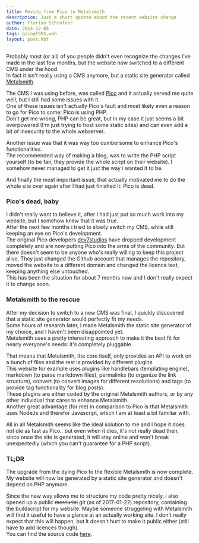 ```yaml
---
title: Moving from Pico to Metalsmith
description: Just a short update about the recent website change
author: Florian Schrofner
date: 2014-12-05
tags: goingFOSS,web
layout: post.hbt
---
```


Probably most (or all) of you people didn't even recognize the changes I've made in the last few months, but the website now switched to a different CMS under the hood.  
In fact it isn't really using a CMS anymore, but a static site generator called [Metalsmith](http://metalsmith.io/).


The CMS I was using before, was called [Pico](http://picocms.org/) and it actually served me quite well, but I still had some issues with it.  
One of these issues isn't actually Pico's fault and most likely even a reason to go for Pico to some: Pico is using PHP.  
Don't get me wrong, PHP can be great, but in my case it just seems a bit overpowered (I'm just trying to host some static sites) and can even add a bit of insecurity to the whole webserver.  

Another issue was that it was way too cumbersome to enhance Pico's functionalities.  
The recommended way of making a blog, was to write the PHP script yourself (to be fair, they provide the whole script on their website). I somehow never managed to get it just the way i wanted it to be.  

And finally the most important issue, that actually motivated me to do the whole site over again after I had just finished it: Pico is dead.  

### Pico's dead, baby

I didn't really want to believe it, after I had just put so much work into my website, but I somehow knew that it was true.  
After the next few months i tried to slowly switch my CMS, while still keeping an eye on Pico's development.  
The original Pico developers [dev7studios](http://dev7studios.com/) have dropped development completely and are now putting Pico into the arms of the community.
But there doesn't seem to be anyone who's really willing to keep this project alive. They just changed the Github account that manages the repository, moved the website to a different domain and changed the licence text, keeping anything else untouched.  
This has been the situation for about 7 months now and I don't really expect it to change soon.

### Metalsmith to the rescue

After my decision to switch to a new CMS was final, I quickly discovered that a static site generator would perfectly fit my needs.  
Some hours of research later, I made Metalsmith the static site generator of my choice, and I haven't been disappointed yet.  
Metalsmith uses a pretty interesting approach to make it the best fit for nearly everyone's needs: it's completely pluggable.

That means that Metalsmith, the core itself, only provides an API to work on a bunch of files and the rest is provided by different plugins.  
This website for example uses plugins like handlebars (templating engine), markdown (to parse markdown files), permalinks (to organize the link structure), convert (to convert images for different resolutions) and tags (to provide tag functionality for blog posts).  
These plugins are either coded by the original Metalsmith authors, or by any other individual that cares to enhance Metalsmith.  
Another great advantage (for me) in comparison to Pico is that Metalsmith uses NodeJs and therefor Javascript, which I am at least a bit familiar with.  

All in all Metalsmith seems like the ideal solution to me and I hope it does not die as fast as Pico.. but even when it dies, it's not really dead then, since once the site is generated, it will stay online and won't break unexpectedly (which you can't guarantee for a PHP script).  


### TL;DR
The upgrade from the dying Pico to the flexible Metalsmith is now complete.  
My website will now be generated by a static site generator and doesn't depend on PHP anymore.  

Since the new way allows me to structure my code pretty nicely, i also opened up a public ~~mercurial~~ git (as of 2017-01-22) repository, containing the buildscript for my website.
Maybe someone struggeling with Metalsmith will find it useful to have a glance at an actually working site. I don't really expect that this will happen, but it doesn't hurt to make it public either (still have to add licences though).  
You can find the source code [here](https://github.com/fschrofner/flosch.at).

